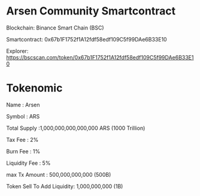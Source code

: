 # Arsen Community Smartcontract

Blockchain: Binance Smart Chain (BSC)

Smartcontract: 0x67b1F1752f1A12fdf58edf109C5f99DAe6B33E10

Explorer: https://bscscan.com/token/0x67b1F1752f1A12fdf58edf109C5f99DAe6B33E10



# Tokenomic
Name      : Arsen

Symbol    : ARS

Total Supply  :1,000,000,000,000,000 ARS (1000 Trillion)

Tax Fee   : 2%

Burn Fee  : 1%

Liquidity Fee : 5%

max Tx Amount : 500,000,000,000 (500B)

Token Sell To Add Liquidity: 1,000,000,000 (1B)
